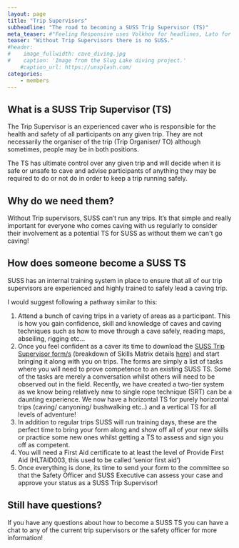 ```yaml
---
layout: page
title: "Trip Supervisors"
subheadline: "The road to becoming a SUSS Trip Supervisor (TS)"
meta_teaser: #"Feeling Responsive uses Volkhov for headlines, Lato for everything else and if you are in need to show some code, it will be in Lucida Console."
teaser: "Without Trip Supervisors there is no SUSS."
#header:
#    image_fullwidth: cave_diving.jpg
#    caption: 'Image from the Slug Lake diving project.'
    #caption_url: https://unsplash.com/
categories:
    - members
---
```


## What is a SUSS Trip Supervisor (TS)

The Trip Supervisor is an experienced caver who is responsible for the health and safety of all participants on any given trip. They are not necessarily the organiser of the trip (Trip Organiser/ TO) although sometimes, people may be in both positions.

The TS has ultimate control over any given trip and will decide when it is safe or unsafe to cave and advise participants of anything they may be required to do or not do in order to keep a trip running safely.

## Why do we need them?

Without Trip supervisors, SUSS can’t run any trips. It’s that simple and really important for everyone who comes caving with us regularly to consider their involvement as a potential TS for SUSS as without them we can't go caving!

## How does someone become a SUSS TS

SUSS has an internal training system in place to ensure that all of our trip supervisors are experienced and highly trained to safely lead a caving trip.

I would suggest following a pathway similar to this:

1.  Attend a bunch of caving trips in a variety of areas as a participant. This is how you gain confidence, skill and knowledge of caves and caving techniques such as how to move through a cave safely, reading maps, abseiling, rigging etc...
2.  Once you feel confident as a caver its time to download the [SUSS Trip Supervisor form/s](/assets/SRT_matrix_checklist.pdf) (breakdown of Skills Matrix details [here](/assets/SRT_matrix_details.pdf))  and start bringing it along with you on trips. The forms are simply a list of tasks where you will need to prove competence to an existing SUSS TS. Some of the tasks are merely a conversation whilst others will need to be observed out in the field. Recently, we have created a two-tier system as we know being relatively new to single rope technique (SRT) can be a daunting experience. We now have a horizontal TS for purely horizontal trips (caving/ canyoning/ bushwalking etc..) and a vertical TS for all levels of adventure! 
3.  In addition to regular trips SUSS will run training days, these are the perfect time to bring your form along and show off all of your new skills or practice some new ones whilst getting a TS to assess and sign you off as competent.
4.  You will need a First Aid certificate to at least the level of Provide First Aid (HLTAID003, this used to be called ‘senior first aid’)
5.  Once everything is done, its time to send your form to the committee so that the Safety Officer and SUSS Executive can assess your case and approve your status as a SUSS Trip Supervisor!

## Still have questions?

If you have any questions about how to become a SUSS TS you can have a chat to any of the current trip supervisors or the safety officer for more information!
